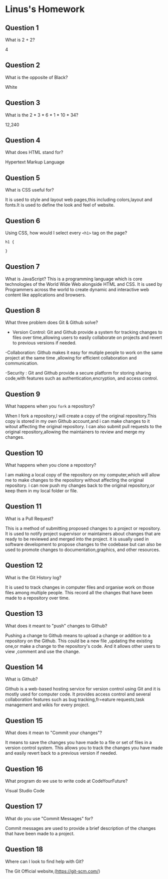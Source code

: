# Linus's Homework

## Question 1

What is 2 + 2?

4

## Question 2

What is the opposite of Black?

White

## Question 3

What is the  2 * 3 * 6 * 1 * 10 * 34?

12,240

## Question 4 

What does HTML stand for?

Hypertext Markup Language

## Question 5

What is CSS useful for?

It is used to style and layout web pages,this including colors,layout and fonts.It is used to define the look and feel of website.

## Question 6

Using CSS, how would I select every `<h1>` tag on the page?

```css
h1 {

}
```

## Question 7

What is JavaScript?
This is a programming language which is core technologies of the World Wide Web alongside HTML and CSS.
It is used by Programmers across the world to create dynamic and interactive web content like applications and browsers.


## Question 8

What three problem does Git & Github solve?

- Version Control: Git and Github provide a system for tracking changes to files over time,allowing users to easily collaborate on projects and revert to previous versions if needed.

-Collaboration: Github makes it easy for mutiple people to work on the same project at the same time ,allowing for efficient collaboration and communication.

-Security : Git and Github provide a secure platform for storing sharing code,with features such as authentication,encryption, and access control. 



## Question 9

What happens when you `fork` a repository?

 When I fork a repository,I will create a copy of the original repository.This copy is stored in my own Github account,and i can make changes to it witout affecting the original repository.
 I can also submit pull requests to the  original repository,allowing the maintainers to review and merge my changes.



## Question 10 

What happens when you clone a repostory?

I am making a local copy of the repository on my computer,which will allow me to make changes to the repository without affecting the original repository.
i can now push my changes back to the original repository,or keep them in my local folder or file.

## Question 11

What is a Pull Request?

This is a method of submitting proposed changes to a project or repository. It is used to notify project supervisor or maintainers about changes that are ready to be reviewed and merged into the project.
it is usually used in software development to propose changes to the codebase but can also be used to promote changes to documentation,graphics, and other resources.

## Question 12

What is the Git History log?

It is used to track changes in computer files and organise work on those files among multiple people.
This record all the changes that have been made to a repository over time.

## Question 13

What does it meant to "push" changes to Github?

Pushing a change to Github means to upload a change or addition to a repository on the Github.
This could be a new file ,updating the existing one,or make a change to the repository's code.
And it allows other users to view ,comment and use the change.

## Question 14

What is Github?

Github is a web-based hosting service for version control using Git and it is mostly used for computer code.
It provides access control and several collaboration features such as bug tracking,fr=eature requests,task management and wikis for every project.

## Question 15

What does it mean to "Commit your changes"?

It means to save the changes you have made to a file or set of files in a version control system. This allows you to track the changes you have made and easily revert back to a previous version if needed.



## Question 16

What program do we use to write code at CodeYourFuture?

Visual Studio Code

## Question 17

What do you use "Commit Messages" for?

Commit messages are used to provide a brief description of the changes that have been made to a project.

## Question 18

Where can I look to find help with Git?

The Git Official website,(https://git-scm.com/)
